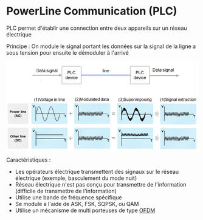 # PowerLine Communication (PLC)

PLC permet d'établir une connection entre deux appareils sur un réseau électrique

Principe : On module le signal portant les données sur la signal de la ligne a sous tension pour ensuite le démoduler à l'arrivé

![](attachments/Pasted%20image%2020230607094238.png)

Caractéristiques :
- Les opérateurs électrique transmettent des signaux sur le réseau électrique (exemple, basculement du mode nuit)
- Réseau électrique n'est pas conçu pour transmettre de l'information (difficile de transmettre de l'information)
- Utilise une bande de fréquence spécifique
- Se module a l'aide de ASK, FSK, SQPSK, ou QAM
- Utilise un mécanisme de multi porteuses de type [OFDM](4G.md)